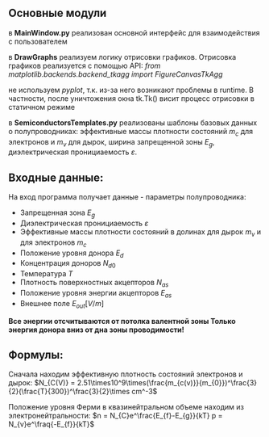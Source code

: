 ## Основные модули
 в **MainWindow.py** реализован основной интерфейс для взаимодействия с пользователем

в **DrawGraphs** реализуем логику отрисовки графиков.
Отрисовка графиков реализуется с помощью API:
*from matplotlib.backends.backend_tkagg import FigureCanvasTkAgg*

не используем *pyplot*, т.к. из-за него возникают проблемы в runtime.
В частности, после уничтожения окна tk.Tk() висит процесс отрисовки в статичном режиме

в **SemiconductorsTemplates.py** реализованы шаблоны базовых данных о полупроводниках:
эффективные массы плотности состояний $m_{c}$ для электронов и $m_{v}$ для дырок,
ширина запрещенной зоны $E_{g}$, диэлектрическая пронициаемость $ε$.

## Входные данные:
На вход программа получает данные - параметры полупроводника: 
- Запрещенная зона $E_{g}$
- Диэлектрическая пронициаемость $ε$
- Эффективные массы плотности состояний в долинах для дырок $m_{v}$
и для электронов $m_{c}$
- Положение уровня донора $E_{d}$
- Концентрация доноров $N_{d0}$
- Температура $T$
- Плотность поверхностных акцепторов $N_{as}$
- Положение уровня энергии акцепторов $E_{as}$
- Внешнее поле $E_{out} [V/m]$

**Все энергии отсчитываются от потолка валентной зоны
Только энергия донора вниз от дна зоны проводимости!**

## Формулы:

Сначала находим эффективную плотность состояний электронов и дырок:
$N_{C(V)} = 2.51\times10^9\times(\frac{m_{c(v)}}{m_{0}})^\frac{3}{2}(\frac{T}{300})^\frac{3}{2}\times cm^-3$

Положение уровня Ферми в квазинейтральном объеме находим из электронейтральности:
$n = N_{C}e^\frac{E_{f}-E_{g}}{kT}   p = N_{v}e^\fraq{-E_{f}}{kT}$

